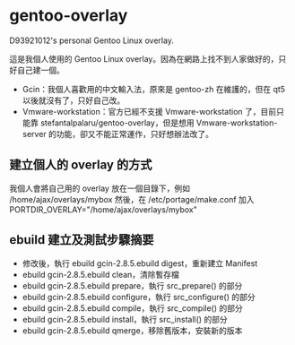 # gentoo-overlay
 D93921012's personal Gentoo Linux overlay.

這是我個人使用的 Gentoo Linux overlay。因為在網路上找不到人家做好的，只好自己建一個。

* Gcin：我個人喜歡用的中文輸入法，原來是 gentoo-zh 在維護的，但在 qt5 以後就沒有了，只好自己改。
* Vmware-workstation：官方已經不支援 Vmware-workstation 了，目前只能靠 stefantalpalaru/gentoo-overlay，但是想用 Vmware-workstation-server 的功能，卻又不能正常運作，只好想辦法改了。

## 建立個人的 overlay 的方式
我個人會將自己用的 overlay 放在一個目錄下，例如 /home/ajax/overlays/mybox
然後，在 /etc/portage/make.conf 加入
  PORTDIR_OVERLAY="/home/ajax/overlays/mybox"

## ebuild 建立及測試步驟摘要
* 修改後，執行 ebuild gcin-2.8.5.ebuild digest，重新建立 Manifest
* ebuild gcin-2.8.5.ebuild clean，清除暫存檔
* ebuild gcin-2.8.5.ebuild prepare，執行 src_prepare() 的部分
* ebuild gcin-2.8.5.ebuild configure，執行 src_configure() 的部分
* ebuild gcin-2.8.5.ebuild compile，執行 src_compile() 的部分
* ebuild gcin-2.8.5.ebuild install，執行 src_install() 的部分
* ebuild gcin-2.8.5.ebuild qmerge，移除舊版本，安裝新的版本
